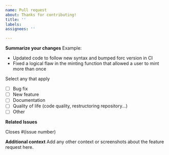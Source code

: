 ```yaml
---
name: Pull request
about: Thanks for contributing!
title: ''
labels:
assignees: ''

---
```


**Summarize your changes**
Example: 
* Updated code to follow new syntax and bumped forc version in CI
* Fixed a logical flaw in the minting function that allowed a user to mint more than once

Select any that apply
- [ ] Bug fix
- [ ] New feature
- [ ] Documentation
- [ ] Quality of life (code quality, restructoring repository...)
- [ ] Other

**Related Issues**

Closes #(issue number)

**Additional context**
Add any other context or screenshots about the feature request here.
